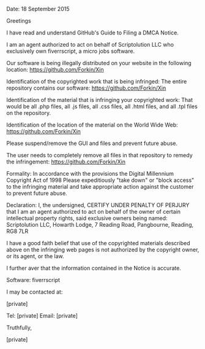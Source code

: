 Date: 18 September 2015

Greetings

I have read and understand GitHub's Guide to Filing a DMCA Notice.

I am an agent authorized to act on behalf of Scriptolution LLC who
exclusively own fiverrscript, a micro jobs software.

Our software is being illegally distributed on your website in the
following location:
https://github.com/Forkin/Xin

Identification of the copyrighted work that is being infringed:
The entire repository contains our software:
https://github.com/Forkin/Xin

Identification of the material that is infringing your copyrighted work:
That would be all .php files, all .js files, all .css files, all .html
files, and all .tpl files on the repository.

Identification of the location of the material on the World Wide Web:
https://github.com/Forkin/Xin

Please suspend/remove the GUI and files and prevent future abuse.

The user needs to completely remove all files in that repository to remedy
the infringement:
https://github.com/Forkin/Xin

Formality:
In accordance with the provisions the Digital Millennium Copyright Act
of 1998 Please
expeditiously "take down" or "block access" to the infringing material
and take
appropriate action against the customer to prevent future abuse.

Declaration:
I, the undersigned, CERTIFY UNDER PENALTY OF PERJURY that I am an
agent authorized to act
on behalf of the owner of certain intellectual property rights, said
exclusive owners
being named:
Scriptolution LLC, Howarth Lodge, 7 Reading Road, Pangbourne,
Reading, RG8 7LR

I have a good faith belief that use of the copyrighted materials described
above on the infringing web pages is not authorized by the copyright
owner, or its agent, or the law.

I further aver that the information contained in the Notice is accurate.

Software: fiverrscript

I may be contacted at:

[private]

Tel: [private]
Email: [private]

Truthfully,

[private]
